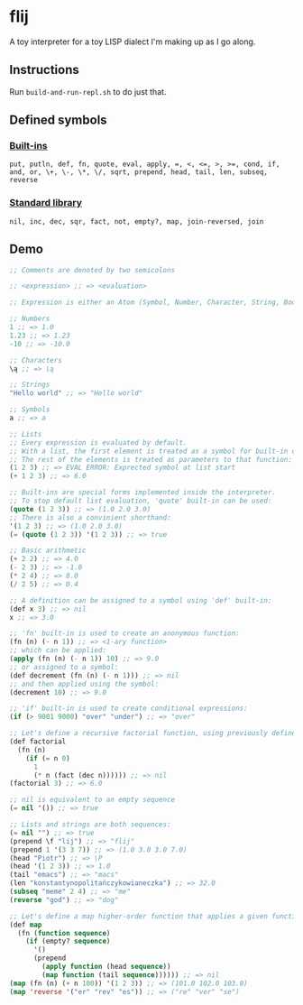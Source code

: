 # flij

A toy interpreter for a toy LISP dialect I'm making up as I go along.

## Instructions

Run ``build-and-run-repl.sh`` to do just that.

## Defined symbols

### [Built-ins](src/main/java/com/github/fauu/flij/builtin/)

``
put, putln, def, fn, quote, eval, apply, =, <, <=, >, >=, cond, if, and, or, \+, \-, \*, \/, sqrt, prepend, head, tail, len, subseq, reverse
``

### [Standard library](src/main/resources/lib/std.flj)

``
nil, inc, dec, sqr, fact, not, empty?, map, join-reversed, join
``

## Demo

```lisp
;; Comments are denoted by two semicolons

;; <expression> ;; => <evaluation>

;; Expression is either an Atom (Symbol, Number, Character, String, Boolean) or a List.

;; Numbers
1 ;; => 1.0
1.23 ;; => 1.23
-10 ;; => -10.0

;; Characters
\ą ;; => \ą

;; Strings
"Hello world" ;; => "Hello world"

;; Symbols
a ;; => a

;; Lists
;; Every expression is evaluated by default.
;; With a list, the first element is treated as a symbol for built-in or a function.
;; The rest of the elements is treated as parameters to that function:
(1 2 3) ;; => EVAL ERROR: Exprected symbol at list start
(+ 1 2 3) ;; => 6.0

;; Built-ins are special forms implemented inside the interpreter.
;; To stop default list evaluation, 'quote' built-in can be used:
(quote (1 2 3)) ;; => (1.0 2.0 3.0)
;; There is also a convinient shorthand:
'(1 2 3) ;; => (1.0 2.0 3.0)
(= (quote (1 2 3)) '(1 2 3)) ;; => true

;; Basic arithmetic
(+ 2 2) ;; => 4.0
(- 2 3) ;; => -1.0
(* 2 4) ;; => 8.0
(/ 2 5) ;; => 0.4

;; A definition can be assigned to a symbol using 'def' built-in:
(def x 3) ;; => nil
x ;; => 3.0

;; 'fn' built-in is used to create an anonymous function:
(fn (n) (- n 1)) ;; => <1-ary function>
;; which can be applied:
(apply (fn (n) (- n 1)) 10) ;; => 9.0
;; or assigned to a symbol:
(def decrement (fn (n) (- n 1))) ;; => nil
;; and then applied using the symbol:
(decrement 10) ;; => 9.0

;; 'if' built-in is used to create conditional expressions:
(if (> 9001 9000) "over" "under") ;; => "over"

;; Let's define a recursive factorial function, using previously defined 'decrement' function:
(def factorial
  (fn (n)
    (if (= n 0)
      1
      (* n (fact (dec n)))))) ;; => nil
(factorial 3) ;; => 6.0

;; nil is equivalent to an empty sequence
(= nil '()) ;; => true

;; Lists and strings are both sequences:
(= nil "") ;; => true
(prepend \f "lij") ;; => "flij"
(prepend 1 '(3 3 7)) ;; => (1.0 3.0 3.0 7.0)
(head "Piotr") ;; => \P
(head '(1 2 3)) ;; => 1.0
(tail "emacs") ;; => "macs"
(len "konstantynopolitańczykowianeczka") ;; => 32.0
(subseq "meme" 2 4) ;; => "me"
(reverse "god") ;; => "dog"

;; Let's define a map higher-order function that applies a given function to all elements of a sequence:
(def map
  (fn (function sequence)
    (if (empty? sequence)
      '()
      (prepend
        (apply function (head sequence))
        (map function (tail sequence)))))) ;; => nil
(map (fn (n) (+ n 100)) '(1 2 3)) ;; => (101.0 102.0 103.0)
(map 'reverse '("er" "rev" "es")) ;; => ("re" "ver" "se")
```

